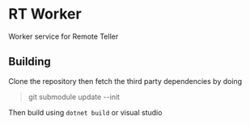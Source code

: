 # RT Worker
 Worker service for Remote Teller


## Building
Clone the repository then fetch the third party dependencies by doing
> git submodule update --init

Then build using `dotnet build` or visual studio

